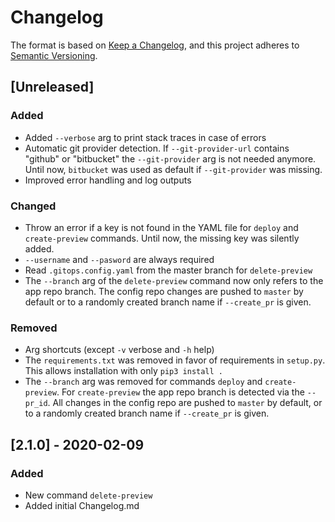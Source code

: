 # Changelog

The format is based on [Keep a Changelog](https://keepachangelog.com/en/1.0.0/),
and this project adheres to [Semantic Versioning](https://semver.org/spec/v2.0.0.html).

## [Unreleased]

### Added
- Added `--verbose` arg to print stack traces in case of errors
- Automatic git provider detection. If `--git-provider-url` contains "github" or "bitbucket" the `--git-provider` arg is not needed anymore. Until now, `bitbucket` was used as default if `--git-provider` was missing.
- Improved error handling and log outputs

### Changed
- Throw an error if a key is not found in the YAML file for `deploy` and `create-preview` commands. Until now, the missing key was silently added.
- `--username` and `--pasword` are always required
- Read `.gitops.config.yaml` from the master branch for `delete-preview`
- The `--branch` arg of the `delete-preview` command now only refers to the app repo branch. The config repo changes are pushed to `master` by default or to a randomly created branch name if `--create_pr` is given.

### Removed
- Arg shortcuts (except `-v` verbose and `-h` help)
- The `requirements.txt` was removed in favor of requirements in `setup.py`. This allows installation with only `pip3 install .`
- The `--branch` arg was removed for commands `deploy` and `create-preview`. For `create-preview` the app repo branch is detected via the `--pr_id`. All changes in the config repo are pushed to `master` by default, or to a randomly created branch name if `--create_pr` is given.

## [2.1.0] - 2020-02-09

### Added
- New command `delete-preview`
- Added initial Changelog.md